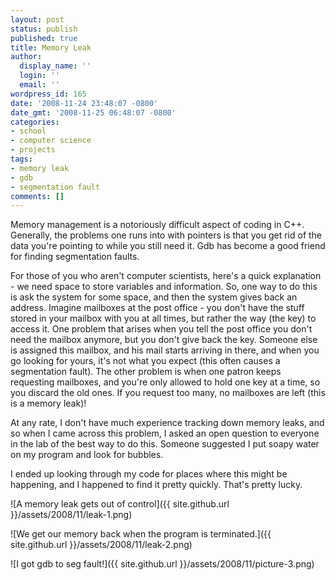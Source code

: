 ```yaml
---
layout: post
status: publish
published: true
title: Memory Leak
author:
  display_name: ''
  login: ''
  email: ''
wordpress_id: 165
date: '2008-11-24 23:48:07 -0800'
date_gmt: '2008-11-25 06:48:07 -0800'
categories:
- school
- computer science
- projects
tags:
- memory leak
- gdb
- segmentation fault
comments: []
---
```

Memory management is a notoriously difficult aspect of coding in C++.  Generally, the problems one runs into with pointers is that you get rid of the data you're pointing to while you still need it.  Gdb has become a good friend for finding segmentation faults.

For those of you who aren't computer scientists, here's a quick explanation - we need space to store variables and information.  So, one way to do this is ask the system for some space, and then the system gives back an address.  Imagine mailboxes at the post office - you don't have the stuff stored in your mailbox with you at all times, but rather the way (the key) to access it.  One problem that arises when you tell the post office you don't need the mailbox anymore, but you don't give back the key.  Someone else is assigned this mailbox, and his mail starts arriving in there, and when you go looking for yours, it's not what you expect (this often causes a segmentation fault).  The other problem is when one patron keeps requesting mailboxes, and you're only allowed to hold one key at a time, so you discard the old ones.  If you request too many, no mailboxes are left (this is a memory leak)!

At any rate, I don't have much experience tracking down memory leaks, and so when I came across this problem, I asked an open question to everyone in the lab of the best way to do this.  Someone suggested I put soapy water on my program and look for bubbles.

I ended up looking through my code for places where this might be happening, and I happened to find it pretty quickly.  That's pretty lucky.

![A memory leak gets out of control]({{ site.github.url }}/assets/2008/11/leak-1.png)

![We get our memory back when the program is terminated.]({{ site.github.url }}/assets/2008/11/leak-2.png)

![I got gdb to seg fault!]({{ site.github.url }}/assets/2008/11/picture-3.png)
